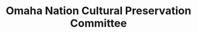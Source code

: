 ---
layout: repo
title: "Omaha Nation Cultural Preservation Committee"
id: 11477
permalink: repos/11477/
---